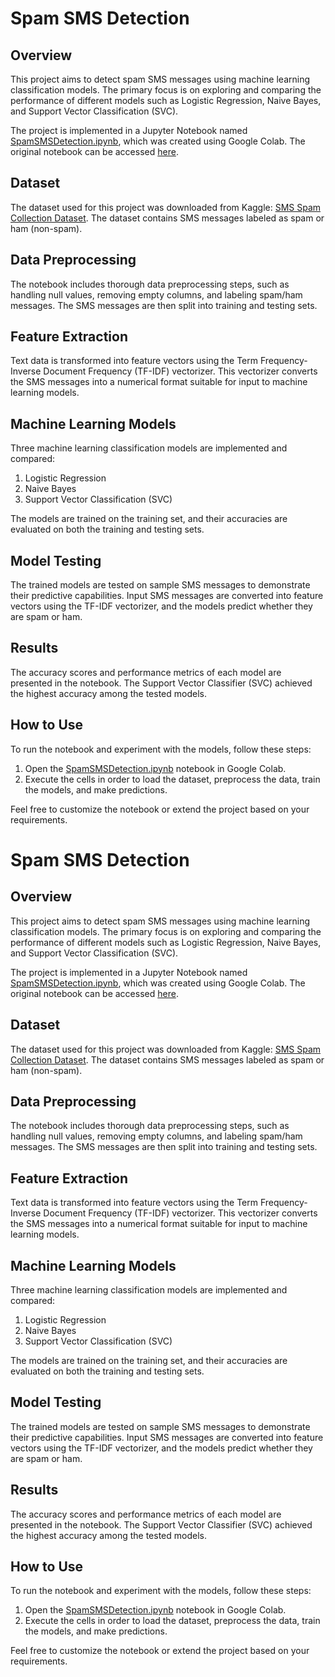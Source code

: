 # Spam SMS Detection

## Overview

This project aims to detect spam SMS messages using machine learning classification models. The primary focus is on exploring and comparing the performance of different models such as Logistic Regression, Naive Bayes, and Support Vector Classification (SVC).

The project is implemented in a Jupyter Notebook named [SpamSMSDetection.ipynb](SpamSMSDetection.ipynb), which was created using Google Colab. The original notebook can be accessed [here](https://colab.research.google.com/drive/1gwV0_oToEH0vt_s7y3uMkMrBo0xPbL2F).

## Dataset

The dataset used for this project was downloaded from Kaggle: [SMS Spam Collection Dataset](https://www.kaggle.com/datasets/uciml/sms-spam-collection-dataset/data). The dataset contains SMS messages labeled as spam or ham (non-spam).

## Data Preprocessing

The notebook includes thorough data preprocessing steps, such as handling null values, removing empty columns, and labeling spam/ham messages. The SMS messages are then split into training and testing sets.

## Feature Extraction

Text data is transformed into feature vectors using the Term Frequency-Inverse Document Frequency (TF-IDF) vectorizer. This vectorizer converts the SMS messages into a numerical format suitable for input to machine learning models.

## Machine Learning Models

Three machine learning classification models are implemented and compared:

1. Logistic Regression
2. Naive Bayes
3. Support Vector Classification (SVC)

The models are trained on the training set, and their accuracies are evaluated on both the training and testing sets.

## Model Testing

The trained models are tested on sample SMS messages to demonstrate their predictive capabilities. Input SMS messages are converted into feature vectors using the TF-IDF vectorizer, and the models predict whether they are spam or ham.

## Results

The accuracy scores and performance metrics of each model are presented in the notebook. The Support Vector Classifier (SVC) achieved the highest accuracy among the tested models.

## How to Use

To run the notebook and experiment with the models, follow these steps:

1. Open the [SpamSMSDetection.ipynb](SpamSMSDetection.ipynb) notebook in Google Colab.
2. Execute the cells in order to load the dataset, preprocess the data, train the models, and make predictions.

Feel free to customize the notebook or extend the project based on your requirements.

# Spam SMS Detection

## Overview

This project aims to detect spam SMS messages using machine learning classification models. The primary focus is on exploring and comparing the performance of different models such as Logistic Regression, Naive Bayes, and Support Vector Classification (SVC).

The project is implemented in a Jupyter Notebook named [SpamSMSDetection.ipynb](SpamSMSDetection.ipynb), which was created using Google Colab. The original notebook can be accessed [here](https://colab.research.google.com/drive/1gwV0_oToEH0vt_s7y3uMkMrBo0xPbL2F).

## Dataset

The dataset used for this project was downloaded from Kaggle: [SMS Spam Collection Dataset](https://www.kaggle.com/datasets/uciml/sms-spam-collection-dataset/data). The dataset contains SMS messages labeled as spam or ham (non-spam).

## Data Preprocessing

The notebook includes thorough data preprocessing steps, such as handling null values, removing empty columns, and labeling spam/ham messages. The SMS messages are then split into training and testing sets.

## Feature Extraction

Text data is transformed into feature vectors using the Term Frequency-Inverse Document Frequency (TF-IDF) vectorizer. This vectorizer converts the SMS messages into a numerical format suitable for input to machine learning models.

## Machine Learning Models

Three machine learning classification models are implemented and compared:

1. Logistic Regression
2. Naive Bayes
3. Support Vector Classification (SVC)

The models are trained on the training set, and their accuracies are evaluated on both the training and testing sets.

## Model Testing

The trained models are tested on sample SMS messages to demonstrate their predictive capabilities. Input SMS messages are converted into feature vectors using the TF-IDF vectorizer, and the models predict whether they are spam or ham.

## Results

The accuracy scores and performance metrics of each model are presented in the notebook. The Support Vector Classifier (SVC) achieved the highest accuracy among the tested models.

## How to Use

To run the notebook and experiment with the models, follow these steps:

1. Open the [SpamSMSDetection.ipynb](SpamSMSDetection.ipynb) notebook in Google Colab.
2. Execute the cells in order to load the dataset, preprocess the data, train the models, and make predictions.

Feel free to customize the notebook or extend the project based on your requirements.

